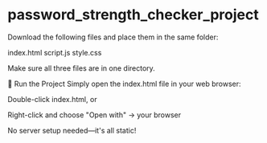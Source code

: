 # password_strength_checker_project

Download the following files and place them in the same folder:

index.html
script.js
style.css

Make sure all three files are in one directory.

 🚀 Run the Project
Simply open the index.html file in your web browser:

Double-click index.html, or

Right-click and choose "Open with" → your browser

No server setup needed—it's all static!


